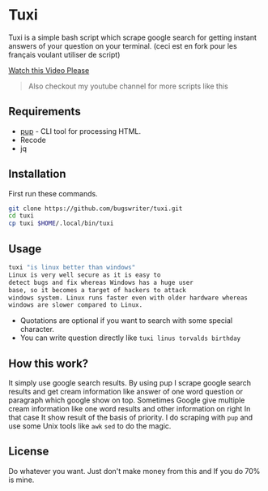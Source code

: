 # Tuxi

Tuxi is a simple bash script which scrape google search for getting instant answers of your question on your terminal.
(ceci est en fork pour les français voulant utiliser de script)


[Watch this Video Please](https://www.youtube.com/watch?v=EtwWvMa8muU)
> Also checkout my youtube channel for more scripts like this

## Requirements
* [pup](https://github.com/ericchiang/pup) - CLI tool for processing HTML.
* Recode
* jq 

## Installation
First run these commands.
```bash
git clone https://github.com/bugswriter/tuxi.git
cd tuxi
cp tuxi $HOME/.local/bin/tuxi
```

## Usage

```bash
tuxi "is linux better than windows"
Linux is very well secure as it is easy to
detect bugs and fix whereas Windows has a huge user
base, so it becomes a target of hackers to attack
windows system. Linux runs faster even with older hardware whereas
windows are slower compared to Linux.
```
* Quotations are optional if you want to search with some special character.
* You can write question directly like `tuxi linus torvalds birthday`

## How this work?
It simply use google search results.
By using pup I scrape google search results and get cream information like answer of one word question or paragraph which google show on top.
Sometimes Google give multiple cream information like one word results and other information on right In that case It show result of the basis of priority.
I do scraping with `pup` and use some Unix tools like `awk` `sed` to do the magic.

## License
Do whatever you want. Just don't make money from this and If you do 70% is mine.
